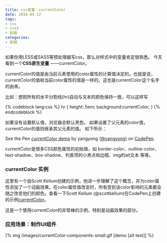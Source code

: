 ```yaml
---
title: css变量：currentColor
date: 2016-05-12
tags: 
- css
- css3
- 前端
categories:
- 前端
---
```


如果你用LESS或SASS等预处理器写css，那么对样式中的变量肯定很熟悉。 今天看到一个**CSS原生变量** ——currentColor。

currentColor的值是由当前元素使用的color属性的计算值决定的。也就是说，currentColor的值和当前color属性的值是一样的，这也是currentColor这个名字的由来。

比如：想把所有的水平分割线(hr)自动与文本的颜色保持一致，可以这样写

{% codeblock lang:css %}
	hr {
	  height:.5em;
	  background:currentColor;
	}
{% endcodeblock %}

<!-- more -->

如果没有设置默认值，浏览器会默认黑色。  如果设置了父元素的color值，currentColor的值则继承其父元素的值。 如下所示：
<p data-height="265" data-theme-id="dark" data-slug-hash="ZWPgbm" data-default-tab="css,result" data-user="yangyong" data-embed-version="2" class="codepen">See the Pen <a href="http://codepen.io/yangyong/pen/ZWPgbm/">currentColor demo</a> by yangyong (<a href="http://codepen.io/yangyong">@yangyong</a>) on <a href="http://codepen.io">CodePen</a>.</p>
<script async src="//assets.codepen.io/assets/embed/ei.js"></script>

currentColor是很多CSS颜色属性的初始值，如 border-color、outline-color、text-shadow、box-shadow、列表项的小黑点和边框、img的alt文本 等等。


### currentColor 实例

这里有一个由Scott Kellum创建的示例，他进一步理解了这个概念，并为color属性添加了一个动画效果。在color属性值改变时，所有受到该color影响的元素都会随之改变他们的颜色。查看一下Scott Kellum (@scottkellum)在CodePen上创建的示例<a href="http://codepen.io/scottkellum/pen/Fhxql/">currentColor</a>。

这是一个使用currentColor的非常棒的示例，特别是动画效果的部分。

### 应用场景：制作UI组件
{% img /images/currentColor-components-small.gif [demo [alt text]] %}

